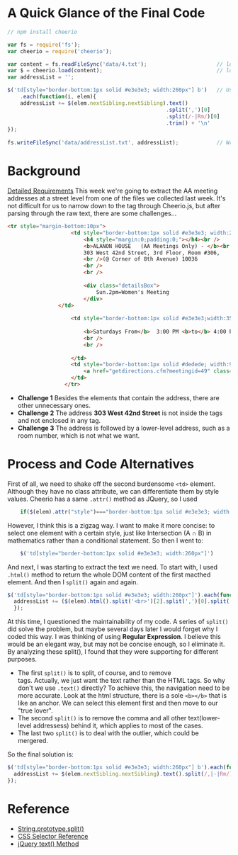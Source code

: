 # A Quick Glance of the Final Code

```javascript
// npm install cheerio

var fs = require('fs');
var cheerio = require('cheerio');

var content = fs.readFileSync('data/4.txt');                      // load the 4.txt file into a variable, `content`
var $ = cheerio.load(content);                                    // load `content` into a cheerio object
var addressList = '';                                           

$('td[style="border-bottom:1px solid #e3e3e3; width:260px"] b')   // Use CSS selector to select all td with a specific tyle and element
    .each(function(i, elem){
    addressList += $(elem.nextSibling.nextSibling).text()              // Use .nextSibling method to re-navigate to a new object
                                                  .split(',')[0]       // Split it and only keep the first object
                                                  .split(/-|Rm/)[0]    // Deal with the outlier
                                                  .trim() + '\n'       // Remove spaces and make the variable hold the lines
});
   
fs.writeFileSync('data/addressList.txt', addressList);            // Write all the addresses to a text file
```

# Background

[Detailed Requirements](https://github.com/gitacoco/data-structures/blob/master/weekly_assignment_02.md)
This week we're going to extract the AA meeting addresses at a street level from one of the files we collected last week. It's not difficult for us to narrow down to the <td> tag through Cheerio.js, but after parsing through the raw text, there are some challenges…

```html
<tr style="margin-bottom:10px">
                    <td style="border-bottom:1px solid #e3e3e3; width:260px" valign="top">
                    	<h4 style="margin:0;padding:0;"></h4><br />
				  	    <b>ALANON HOUSE   (AA Meetings Only) - </b><br />
						303 West 42nd Street, 3rd Floor, Room #306, 
						<br />(@ Corner of 8th Avenue) 10036
						<br />
						<br />
                        
                        <div class="detailsBox"> 
                        	Sun.2pm=Women's Meeting 
                        </div>
	            </td>
	
                    <td style="border-bottom:1px solid #e3e3e3;width:350px;" valign="top">
                   	 	
				  	    <b>Saturdays From</b>  3:00 PM <b>to</b> 4:00 PM <br /><b>Meeting Type</b> OD = Open Discussion meeting 
			 			<br />
                    	<br />
                    		
					</td> 
                    <td style="border-bottom:1px solid #dedede; width:90px; ">
                    	<a href="getdirections.cfm?meetingid=49" class="GetDirections">Get Directions</a>
                    </td>
                  </tr>
```
* **Challenge 1** Besides the <td> elements that contain the address, there are other unnecessary ones.
* **Challenge 2** The address **303 West 42nd Street** is not inside the <td> tags and not enclosed in any tag. 
* **Challenge 3** The address is followed by a lower-level address, such as a room number, which is not what we want.

# Process and Code Alternatives
First of all, we need to shake off the second burdensome `<td>` element. Although they have no class attribute, we can differentiate them by style values. Cheerio has a same `.attr()` method as JQuery, so I used 
```javascript
	if($(elem).attr("style")==="border-bottom:1px solid #e3e3e3; width:260px") 
```

However, I think this is a zigzag way. I want to make it more concise: to select one element with a certain style, just like Intersection (A ∩ B) in mathematics rather than a conditional statement. So then I went to:
```javascript
	$('td[style="border-bottom:1px solid #e3e3e3; width:260px"]')
```

And next, I was starting to extract the text we need. To start with, I used `.html()` method to return the whole DOM content of the first macthed element. And then I `split()` again and again. 
```javascript
$('td[style="border-bottom:1px solid #e3e3e3; width:260px"]').each(function(i, elem){
  addressList += ($(elem).html().split('<br>')[2].split(',')[0].split(' - ')[0].split(' Rm ')[0]).trim() + '\n';
  });
```
At this time, I questioned the maintainability of my code. A series of `split()` did solve the problem, but maybe several days later I would forget why I coded this way. I was thinking of using **Regular Expression**. I believe this would be an elegant way, but may not be concise enough, so I eliminate it. By analyzing these split(), I found that they were supporting for different purposes. 
* The first `split()` is to split, of course, and to remove <br> tags. Actually, we just want the text rather than the HTML tags. So why don't we use `.text()` directly? To achieve this, the navigation need to be more accurate. Look at the html structure, there is a sole `<b></b>` that is like an anchor. We can select this element first and then move to our "true lover".
* The second `split()` is to remove the comma and all other text(lower-level addressess) behind it, which applies to most of the cases.
* The last two `split()` is to deal with the outlier, which could be mergered.

So the final solution is:
```javascript
$('td[style="border-bottom:1px solid #e3e3e3; width:260px"] b').each(function(i, elem){
  addressList += $(elem.nextSibling.nextSibling).text().split(/,|-|Rm/)[0].trim() + '\n'
});
```

# Reference
* [String.prototype.split()](https://developer.mozilla.org/en-US/docs/Web/JavaScript/Reference/Global_Objects/String/split)
* [CSS Selector Reference](https://www.w3schools.com/cssref/css_selectors.asp)
* [jQuery text() Method](https://www.w3schools.com/jquery/html_text.asp)

